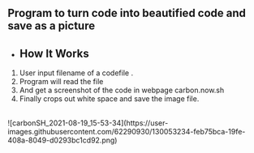 <h2 >Program to turn code into beautified code and save as a picture </h2>

<ul>
  <li>
    <h2><strong>    How It Works      </h2></strong>
  </li>
</ul>

<ol>
  <li>User input filename of a codefile .</li>
  <li>Program will read the file</li>
  <li>And get a screenshot of the code in webpage carbon.now.sh</li>
  <li>Finally crops out white space and save the image file.</li>
</ol>
</br>
![carbonSH_2021-08-19_15-53-34](https://user-images.githubusercontent.com/62290930/130053234-feb75bca-19fe-408a-8049-d0293bc1cd92.png)

